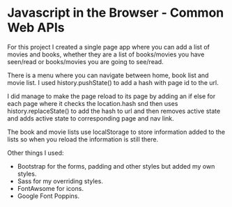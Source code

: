 # Javascript in the Browser - Common Web APIs
For this project I created a single page app where you can add a list of movies and books, whether they are a list of books/movies you have seen/read or books/movies you are going to see/read.  

There is a menu where you can navigate between home, book list and movie list. I used history.pushState() to add a hash with page id to the url.  

I did manage to make the page reload to its page by adding an if else for each page where it checks the location.hash snd then uses history.replaceState() to add the hash to url and then removes active state and adds active state to corresponding page and nav link.  

The book and movie lists use localStorage to store information added to the lists so when you reload the information is still there.  

Other things I used:
- Bootstrap for the forms, padding and other styles but added my own styles.
- Sass for my overriding styles.
- FontAwsome for icons.
- Google Font Poppins.
